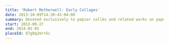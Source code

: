```yaml
---
title: 'Robert Motherwell: Early Collages'
date: 2013-10-09T14:30:43-04:00
summary: Devoted exclusively to papier collés and related works on paper from the 1940s and early 1950s by Robert Motherwell, this exhibition features nearly sixty artworks and examines the American artist’s origins and his engagement with collage.
start: 2013-09-27
end: 2014-01-05
placeId: 87g8q2mr+5c
---
```

